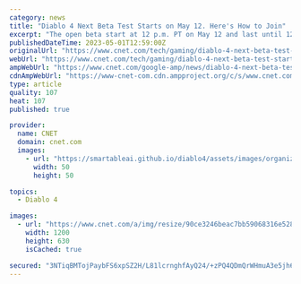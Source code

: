 ```yaml
---
category: news
title: "Diablo 4 Next Beta Test Starts on May 12. Here's How to Join"
excerpt: "The open beta start at 12 p.m. PT on May 12 and last until 12 p.m. PT on May 14. Anyone can participate in the open beta. The beta will be available for download in the PSN Store, Microsoft Store or on Battle.net for PC users."
publishedDateTime: 2023-05-01T12:59:00Z
originalUrl: "https://www.cnet.com/tech/gaming/diablo-4-next-beta-test-starts-on-may-12-heres-how-to-join/"
webUrl: "https://www.cnet.com/tech/gaming/diablo-4-next-beta-test-starts-on-may-12-heres-how-to-join/"
ampWebUrl: "https://www.cnet.com/google-amp/news/diablo-4-next-beta-test-starts-on-may-12-heres-how-to-join/"
cdnAmpWebUrl: "https://www-cnet-com.cdn.ampproject.org/c/s/www.cnet.com/google-amp/news/diablo-4-next-beta-test-starts-on-may-12-heres-how-to-join/"
type: article
quality: 107
heat: 107
published: true

provider:
  name: CNET
  domain: cnet.com
  images:
    - url: "https://smartableai.github.io/diablo4/assets/images/organizations/cnet.com-50x50.jpg"
      width: 50
      height: 50

topics:
  - Diablo 4

images:
  - url: "https://www.cnet.com/a/img/resize/90ce3246beac7bb59068316e528235cb51411db0/hub/2022/12/07/9509de80-c045-4bae-804a-de50725bba94/igcshowcase-lilith-elias-01.png?auto=webp&fit=crop&height=630&precrop=1920,975,x0,y0&width=1200"
    width: 1200
    height: 630
    isCached: true

secured: "3NTiqBMTojPaybFS6xpSZ2H/L81lcrnghfAyQ24/+zPQ4QDmQrWHmuA3e5jh6ekqkAyulHPf5Xy6cMcYp50iuca6smgLXM91XN3ruuW8n3m+JQhIPcDsmihuGNCalRVrdwbRKFtVfgSB38W8c1E88fSxnYfkRTDQyTFUTrJf+CIpX1XZeS7PW125FnHVHTMfS6dhSU0wFVrkSd+QD6LY8/6Bey00eBFjsthMBiRz8eIGWn+0rUzaauVTTv3sILNP5tSWPt/UHeLOxu652WgVXakVCEX9y3usE8VPNp02F1r2G3Yc0IQU76xTlATBKf77v7KRZKO88ZGhPJMcS+mvaspGV0Sy8CMPSfKr+y5Ho+Q=;ycHYLqnfuoj3XPt70OKgEQ=="
---
```


